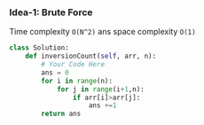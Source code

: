 ### Idea-1: Brute Force

Time complexity `O(N^2)` ans space complexity `O(1)`

```py
class Solution:
    def inversionCount(self, arr, n):
        # Your Code Here
        ans = 0
        for i in range(n):
            for j in range(i+1,n):
                if arr[i]>arr[j]:
                    ans +=1
        return ans

```
